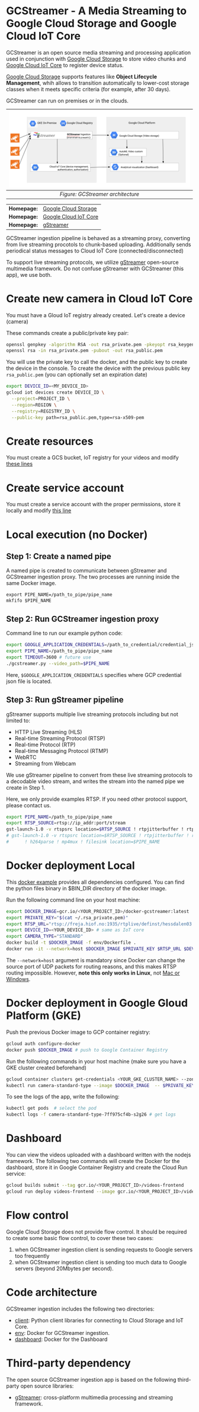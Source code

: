 GCStreamer - A Media Streaming to Google Cloud Storage and Google Cloud IoT Core
===================================

GCStreamer is an open source media streaming and processing application used in conjunction with [Google Cloud Storage](https://cloud.google.com/storage/docs) to store video chunks and [Google Cloud IoT Core](https://cloud.google.com/iot/docs) to register device status.

[Google Cloud Storage](https://cloud.google.com/storage/docs) supports features like **Object Lifecycle Management**, whih allows to transition automatically to lower-cost storage classes when it meets specific criteria (for example, after 30 days).

GCStreamer can run on premises or in the clouds. 


| ![GCStreamer architecture](./architecture-gcstreamer.png) | 
|:--:| 
| *Figure: GCStreamer architecture* |

<table>
  <tr>
    <td><b>Homepage:</b></td>
    <td><a href="https://cloud.google.com/storage/docs/">Google Cloud Storage</a></td>
  </tr>
  <tr>
    <td><b>Homepage:</b></td>
    <td><a href="https://cloud.google.com/iot/docs/">Google Cloud IoT Core</a></td>
  </tr>
    <tr>
    <td><b>Homepage:</b></td>
    <td><a href="https://gstreamer.freedesktop.org/">gStreamer</a></td>
  </tr>
</table>


GCStreamer ingestion pipeline is behaved as a streaming proxy, converting from live streaming procotols to chunk-based uploading. Additionally sends periodical status messages to Cloud IoT Core (connected/disconnected)

To support live streaming protocols, we utilize [gStreamer](https://gstreamer.freedesktop.org) open-source multimedia framework. Do not confuse gStreamer with GCStreamer (this app), we use both.


# Create new camera in Cloud IoT Core

You must have a Gloud IoT registry already created. Let's create a device (camera)

These commands create a public/private key pair:
```bash
openssl genpkey -algorithm RSA -out rsa_private.pem -pkeyopt rsa_keygen_bits:2048
openssl rsa -in rsa_private.pem -pubout -out rsa_public.pem
```

You will use the private key to call the docker, and the public key to create the device in the console.
To create the device with the previous public key `rsa_public.pem` (you can optionally set an expiration date)
```bash
export DEVICE_ID=<MY_DEVICE_ID>
gcloud iot devices create DEVICE_ID \
  --project=PROJECT_ID \
  --region=REGION \
  --registry=REGISTRY_ID \
  --public-key path=rsa_public.pem,type=rsa-x509-pem
```

# Create resources

You must create a GCS bucket, IoT registry for your videos and modify [these lines](https://github.com/rafaelsf80/gcstreamer/blob/main/client/gcstreamer.py#L15-L16)

# Create service account

You must create a service account with the proper permissions, store it locally and modify [this line](https://github.com/rafaelsf80/gcstreamer/blob/main/launcher.sh#L15)


# Local execution (no Docker)

## Step 1: Create a named pipe

A named pipe is created to communicate between gStreamer and GCStreamer ingestion proxy. The two processes are running
inside the same Docker image.

```
export PIPE_NAME=/path_to_pipe/pipe_name
mkfifo $PIPE_NAME
```

## Step 2: Run GCStreamer ingestion proxy

Command line to run our example python code:

```bash
export GOOGLE_APPLICATION_CREDENTIALS=/path_to_credential/credential_json
export PIPE_NAME=/path_to_pipe/pipe_name
export TIMEOUT=3600 # future use
./gcstreamer.py --video_path=$PIPE_NAME 
```

Here, `$GOOGLE_APPLICATION_CREDENTIALS` specifies where GCP credential json file is located.

## Step 3: Run gStreamer pipeline

gStreamer supports multiple live streaming protocols including but not limited to:

* HTTP Live Streaming (HLS)
* Real-time Streaming Protocol (RTSP)
* Real-time Protocol (RTP)
* Real-time Messaging Protocol (RTMP)
* WebRTC
* Streaming from Webcam

We use gStreamer pipeline to convert from these live streaming protocols to a decodable video stream, and writes the stream into
the named pipe we create in Step 1.

Here, we only provide examples RTSP. If you need other protocol support, please contact us.
```bash
export PIPE_NAME=/path_to_pipe/pipe_name
export RTSP_SOURCE=rtsp://ip_addr:port/stream
gst-launch-1.0 -v rtspsrc location=$RTSP_SOURCE ! rtpjitterbuffer ! rtph264depay ! h264parse ! flvmux ! filesink location=$PIPE_NAME
# gst-launch-1.0 -v rtspsrc location=$RTSP_SOURCE ! rtpjitterbuffer ! rtph264depay \
#      ! h264parse ! mp4mux ! filesink location=$PIPE_NAME
```


# Docker deployment Local

This [docker example](https://github.com/rafaelsf80/gcstreamer/blob/main/env/Dockerfile) provides all dependencies configured. You can find the python files binary in $BIN_DIR directory of the docker image.

Run the following command line on your host machine:
```bash
export DOCKER_IMAGE=gcr.io/<YOUR_PROJECT_ID>/docker-gcstreamer:latest
export PRIVATE_KEY="$(cat ~/.rsa_private.pem)"
export RTSP_URL="rtsp://freja.hiof.no:1935/rtplive/definst/hessdalen03.stream" # PUBLIC URL
export DEVICE_ID=<YOUR_DEVICE_ID> # same as IoT core
export CAMERA_TYPE="STANDARD"
docker build -t $DOCKER_IMAGE -f env/Dockerfile .
docker run -it --network=host $DOCKER_IMAGE $PRIVATE_KEY $RTSP_URL $DEVICE_ID $CAMERA_TYPE  # run app
```

The `--network=host` argument is mandatory since Docker can change the source port of UDP packets for routing reasons, and this makes RTSP routing impossible. However, **note this only works in Linux**, not [Mac or Windows](https://stackoverflow.com/questions/54165483/docker-alternative-to-network-host-on-macos-and-windows).


# Docker deployment in Google Gloud Platform (GKE)

Push the previous Docker image to GCP container registry:
```bash
gcloud auth configure-docker
docker push $DOCKER_IMAGE # push to Google Container Registry
```

Run the following commands in your host machine (make sure you have a GKE cluster created beforehand)
```bash
gcloud container clusters get-credentials <YOUR_GKE_CLUSTER_NAME> --zone=europe-west1-b
kubectl run camera-standard-type --image $DOCKER_IMAGE  -- $PRIVATE_KEY $RTSP_URL $DEVICE_ID $CAMERA_TYPE
```

To see the logs of the app, write the following:
```bash
kubectl get pods  # select the pod
kubectl logs -f camera-standard-type-7ff975cf4b-s2g26 # get logs
```

# Dashboard

You can view the videos uploaded with a dashboard written with the nodejs framework. The following two commands will create the Docker for the dashboard, store it in Google Container Registry and create the Cloud Run service:
```bash
gcloud builds submit --tag gcr.io/<YOUR_PROJECT_ID>/videos-frontend
gcloud run deploy videos-frontend --image gcr.io/<YOUR_PROJECT_ID>/videos-frontend --allow-unauthenticated --region=europe-west1 --platform=managed
```


# Flow control

Google Cloud Storage does not provide flow control. It should be required to create some basic flow control, to cover these two cases:

1. when GCStreamer ingestion client is sending requests to Google servers too frequently
2. when GCStreamer ingestion client is sending too much data to Google servers (beyond 20Mbytes per second).

# Code architecture

GCStreamer ingestion  includes the following two directories:

* [client](client): Python client libraries for connecting to Cloud Storage and IoT Core.
* [env](env): Docker for GCStreamer ingestion.
* [dashboard](frontend): Docker for the Dashboard


# Third-party dependency

The open source GCStreamer ingestion app is based on the following third-party open source libraries:

* [gStreamer](https://gstreamer.freedesktop.org): cross-platform multimedia processing and streaming framework.
